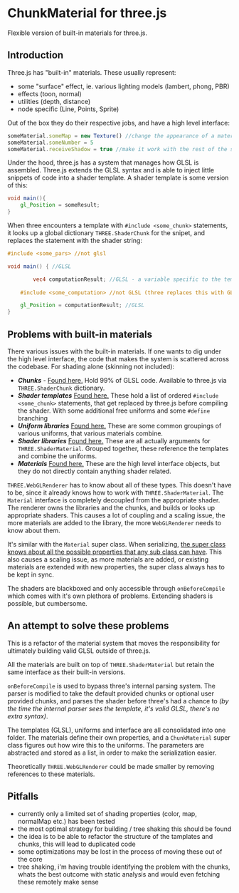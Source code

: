 # ChunkMaterial for three.js

Flexible version of built-in materials for three.js.

## Introduction

Three.js has "built-in" materials. These usually represent:
- some "surface" effect, ie. various lighting models (lambert, phong, PBR)
- effects (toon, normal) 
- utilities (depth, distance)
- node specific (Line, Points, Sprite)

Out of the box they do their respective jobs, and have a high level interface:

```javascript
someMaterial.someMap = new Texture() //change the appearance of a material
someMaterial.someNumber = 5
someMaterial.receiveShadow = true //make it work with the rest of the system
```

Under the hood, three.js has a system that manages how GLSL is assembled. Three.js extends the GLSL syntax and is able to inject little snippets of code into a shader template. A shader template is some version of this:

```glsl
void main(){
	gl_Position = someResult;
}
```

When three encounters a template with `#include <some_chunk>` statements, it looks up a global dictionary `THREE.ShaderChunk` for the snipet, and replaces the statement with the shader string:

```glsl
#include <some_pars> //not glsl

void main() { //GLSL

        vec4 computationResult; //GLSL - a variable specific to the template, not the chunks
	
	#include <some_computation> //not GLSL (three replaces this with GLSL)

	gl_Position = computationResult; //GLSL
}
```

## Problems with built-in materials

There various issues with the built-in materials. If one wants to dig under the high level interface, the code that makes the system is scattered across the codebase. For shading alone (skinning not included):

- ***Chunks*** - [Found here.](https://github.com/mrdoob/three.js/tree/dev/src/renderers/shaders/ShaderChunk) Hold 99% of GLSL code. Available to three.js via `THREE.ShaderChunk` dictionary. 
- ***Shader templates*** [Found here.](https://github.com/mrdoob/three.js/tree/dev/src/renderers/shaders/ShaderLib) These hold a list of ordered `#include <some_chunk>` statements, that get replaced by three.js before compiling the shader. With some additional free uniforms and some `#define` branching
- ***Uniform libraries*** [Found here.](https://github.com/mrdoob/three.js/blob/dev/src/renderers/shaders/UniformsLib.js) These are some common groupings of various uniforms, that various materials combine.
- ***Shader libraries*** [Found here.](https://github.com/mrdoob/three.js/blob/dev/src/renderers/shaders/ShaderLib.js) These are all actually arguments for `THREE.ShaderMaterial`. Grouped together, these reference the templates and combine the uniforms.
- ***Materials*** [Found here.](https://github.com/mrdoob/three.js/tree/dev/src/materials) These are the high level interface objects, but they do not directly contain anything shader related. 

`THREE.WebGLRenderer` has to know about all of these types. This doesn't have to be, since it already knows how to work with `THREE.ShaderMaterial`. The `Material` interface is completely decoupled from the appropriate shader. The renderer owns the libraries and the chunks, and builds or looks up appropriate shaders. This causes a lot of coupling and a scaling issue, the more materials are added to the library, the more `WebGLRenderer` needs to know about them. 

It's similar with the `Material` super class. When serializing, [the super class knows about all the possible properties that any sub class can have](https://github.com/mrdoob/three.js/blob/dev/src/materials/Material.js#L136). This also causes a scaling issue, as more materials are added, or existing materials are extended with new properties, the super class always has to be kept in sync.

The shaders are blackboxed and only accessible through `onBeforeCompile` which comes with it's own plethora of problems. Extending shaders is possible, but cumbersome.


## An attempt to solve these problems

This is a refactor of the material system that moves the responsibility for ultimately building valid GLSL outside of three.js. 

All the materials are built on top of `THREE.ShaderMaterial` but retain the same interface as their built-in versions.

`onBeforeCompile` is used to bypass three's internal parsing system. The parser is modified to take the default provided chunks or optional user provided chunks, and parses the shader before three's had a chance to *(by the time the internal parser sees the template, it's valid GLSL, there's no extra syntax)*.

The templates (GLSL), uniforms and interface are all consolidated into one folder. The materials define their own properties, and a `ChunkMaterial` super class figures out how wire this to the uniforms. The parameters are abstracted and stored as a list, in order to make the serialization easier.


Theoretically `THREE.WebGLRenderer` could be made smaller by removing references to these materials. 

## Pitfalls

- currently only a limited set of shading properties (color, map, normalMap etc.) has been tested
- the most optimal strategy for building / tree shaking this should be found
- the idea is to be able to refactor the structure of the tamplates and chunks, this will lead to duplicated code
- some optimizations may be lost in the process of moving these out of the core
- tree shaking, i'm having trouble identifying the problem with the chunks, whats the best outcome with static analysis and would even fetching these remotely make sense


